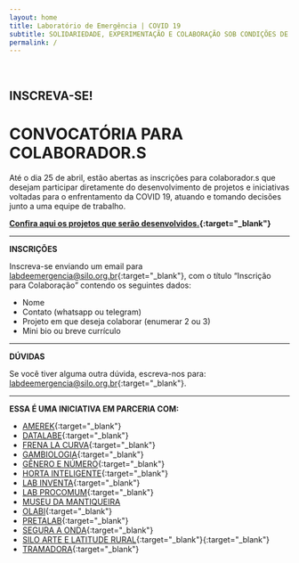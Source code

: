 ```yaml
---
layout: home
title: Laboratório de Emergência | COVID 19
subtitle: SOLIDARIEDADE, EXPERIMENTAÇÃO E COLABORAÇÃO SOB CONDIÇÕES DE ISOLAMENTO
permalink: /
---
```


<br>
  
## INSCREVA-SE!
# CONVOCATÓRIA PARA COLABORADOR.S
  
Até o dia 25 de abril, estão abertas as inscrições para colaborador.s que desejam participar diretamente do desenvolvimento
de projetos e iniciativas voltadas para o enfrentamento da COVID 19, atuando e tomando decisões junto a uma equipe de trabalho.

**[Confira aqui os projetos que serão desenvolvidos.](https://labdeemergencia.silo.org.br/media/docs/Convocatoria_Colaboradores_Lab_de_Emergencia.pdf){:target="_blank"}**
  
---
  
**INSCRIÇÕES**
  
Inscreva-se enviando um email para [labdeemergencia@silo.org.br](mailto:labdeemergencia@silo.org.br){:target="_blank"}, com o título “Inscrição para Colaboração” contendo os seguintes dados:
* Nome
* Contato (whatsapp ou telegram)
* Projeto em que deseja colaborar (enumerar 2 ou 3)
* Mini bio ou breve currículo 
  
---
  
**DÚVIDAS**

Se você tiver alguma outra dúvida, escreva-nos para: [labdeemergencia@silo.org.br](mailto:labdeemergencia@silo.org.br){:target="_blank"}.

---

**ESSA É UMA INICIATIVA EM PARCERIA COM:**

* [AMEREK](https://twitter.com/amerek_ufmg){:target="_blank"}
* [DATALABE](https://datalabe.org/){:target="_blank"}
* [FRENA LA CURVA](https://frenalacurva.net/){:target="_blank"}
* [GAMBIOLOGIA](http://www.gambiologia.net/blog/){:target="_blank"}
* [GÊNERO E NÚMERO](http://www.generonumero.media/){:target="_blank"}
* [HORTA INTELIGENTE](https://hortainteligente.wixsite.com/hortainteligente){:target="_blank"}
* [LAB INVENTA](https://pt-br.facebook.com/labinventa/){:target="_blank"}
* [LAB PROCOMUM](https://lab.procomum.org/){:target="_blank"}
* [MUSEU DA MANTIQUEIRA](https://museudamantiqueira.com.br/)
* [OLABI](https://www.olabi.org.br){:target="_blank"}
* [PRETALAB](https://www.pretalab.com/){:target="_blank"}
* [SEGURA A ONDA](https://seguraaonda.com.br/){:target="_blank"}
* [SILO ARTE E LATITUDE RURAL](https://silo.org.br/){:target="_blank"}{:target="_blank"}
* [TRAMADORA](https://www.tramadora.net/){:target="_blank"}


